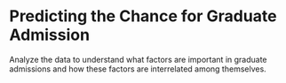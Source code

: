 # Predicting the Chance for Graduate Admission

Analyze the data to understand what factors are important in graduate admissions and how these factors are interrelated among themselves.